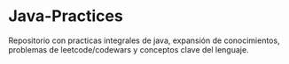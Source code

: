 # Java-Practices
Repositorio con practicas integrales de java, expansión de conocimientos, problemas de leetcode/codewars y conceptos clave del lenguaje.
